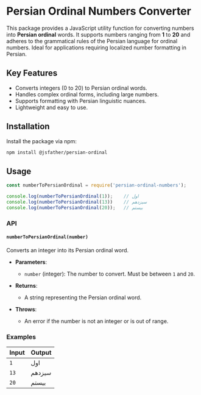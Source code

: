 # Persian Ordinal Numbers Converter

This package provides a JavaScript utility function for converting numbers into **Persian ordinal** words. It supports
numbers ranging from **1** to **20** and adheres to the grammatical rules of the Persian language for ordinal
numbers.
Ideal for applications requiring localized number formatting in Persian.

## Key Features

- Converts integers (0 to 20) to Persian ordinal words.
- Handles complex ordinal forms, including large numbers.
- Supports formatting with Persian linguistic nuances.
- Lightweight and easy to use.

## Installation

Install the package via npm:

```bash
npm install @jsfather/persian-ordinal
````

## Usage

```javascript
const numberToPersianOrdinal = require('persian-ordinal-numbers');

console.log(numberToPersianOrdinal(1));    // اول
console.log(numberToPersianOrdinal(13))    // سیزدهم
console.log(numberToPersianOrdinal(20));   // بیستم
```

### API

#### `numberToPersianOrdinal(number)`

Converts an integer into its Persian ordinal word.

- **Parameters**:
    - `number` (integer): The number to convert. Must be between `1` and `20`.

- **Returns**:
    - A string representing the Persian ordinal word.

- **Throws**:
    - An error if the number is not an integer or is out of range.

### Examples

| Input | Output |
|-------|--------|
| `1`   | اول    |
| `13`  | سیزدهم |
| `20`  | بیستم  |

